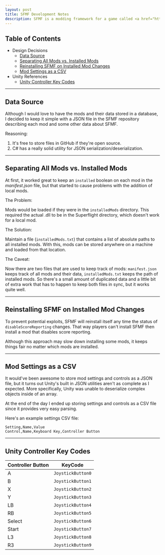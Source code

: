 ```yaml
---
layout: post
title: SFMF Development Notes
description: SFMF is a modding framework for a game called <a href="https://superflightgame.com/">Superflight</a>.
---
```


## Table of Contents

- Design Decisions
  - [Data Source](#data-source)
  - [Separating All Mods vs. Installed Mods](#separating-all-mods-vs-installed-mods)
  - [Reinstalling SFMF on Installed Mod Changes](#reinstalling-sfmf-on-installed-mod-changes)
  - [Mod Settings as a CSV](#mod-settings-as-a-csv)
- Unity References
  - [Unity Controller Key Codes](#unity-controller-key-codes)

---

## Data Source

Although I would love to have the mods and their data stored in a database, I decided to keep it simple with a JSON file in the SFMF repository describing each mod and some other data about SFMF.

Reasoning:

1. It's free to store files in GitHub if they're open source.
2. C# has a really solid utility for JSON serialization/deserialization.

---

## Separating All Mods vs. Installed Mods

At first, it worked great to keep an `installed` boolean on each mod in the *manifest.json* file, but that started to cause problems with the addition of local mods.

The Problem:

Mods would be loaded if they were in the `installedMods` directory. This required the actual .dll to be in the Superflight directory, which doesn't work for a local mod.

The Solution:

Maintain a file (`installedMods.txt`) that contains a list of absolute paths to all installed mods. With this, mods can be stored anywhere on a machine and loaded from that location.

The Caveat:

Now there are two files that are used to keep track of mods: `manifest.json` keeps track of all mods and their data, `installedMods.txt` keeps the path of installed mods. So there's a small amount of duplicated data and a little bit of extra work that has to happen to keep both files in sync, but it works quite well.

---

## Reinstalling SFMF on Installed Mod Changes

To prevent potential exploits, SFMF will reinstall itself any time the status of `disableScoreReporting` changes. That way players can't install SFMF then install a mod that disables score reporting.

Although this approach may slow down installing some mods, it keeps things fair no matter which mods are installed.

---

## Mod Settings as a CSV

It would've been awesome to store mod settings and controls as a JSON file, but it turns out Unity's built in JSON utilities aren't as complete as I expected. More specifically, Unity was unable to deserialize complex objects inside of an array.

At the end of the day I ended up storing settings and controls as a CSV file since it provides very easy parsing.

Here's an example settings CSV file:

```
Setting,Name,Value
Control,Name,Keyboard Key,Controller Button
```

---

## Unity Controller Key Codes

| Controller Button | KeyCode           |
|-------------------|-------------------|
| A                 | `JoystickButton0` |
| B                 | `JoystickButton1` |
| X                 | `JoystickButton2` |
| Y                 | `JoystickButton3` |
| LB                | `JoystickButton4` |
| RB                | `JoystickButton5` |
| Select            | `JoystickButton6` |
| Start             | `JoystickButton7` |
| L3                | `JoystickButton8` |
| R3                | `JoystickButton9` |
